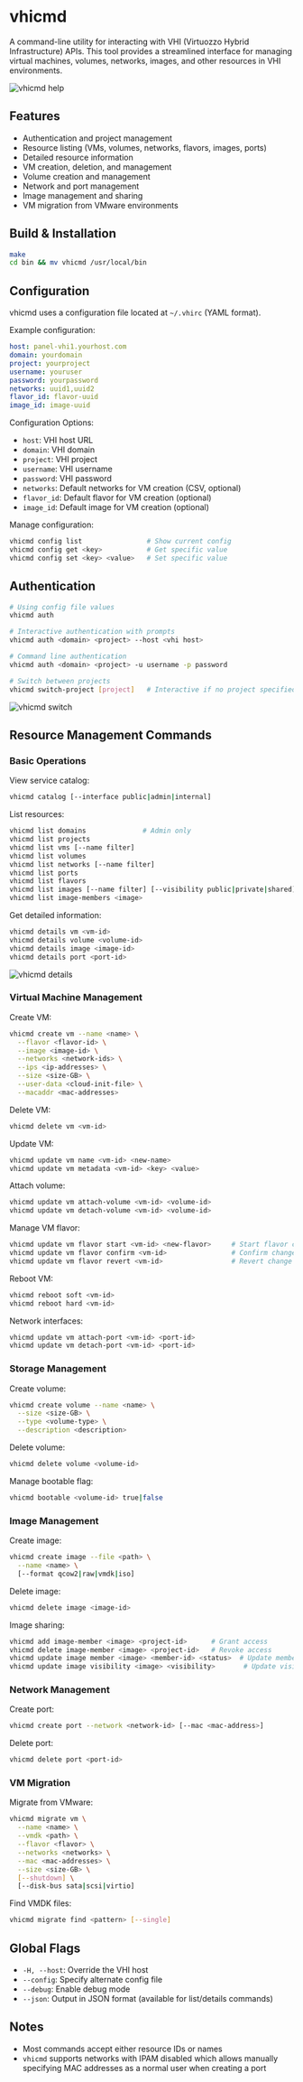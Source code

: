 # vhicmd

A command-line utility for interacting with VHI (Virtuozzo Hybrid Infrastructure) APIs. This tool provides a streamlined interface for managing virtual machines, volumes, networks, images, and other resources in VHI environments.

![vhicmd help](docs/vhicmd-help.png)

## Features

- Authentication and project management
- Resource listing (VMs, volumes, networks, flavors, images, ports)
- Detailed resource information
- VM creation, deletion, and management
- Volume creation and management
- Network and port management
- Image management and sharing
- VM migration from VMware environments

## Build & Installation

```bash
make
cd bin && mv vhicmd /usr/local/bin
```

## Configuration

vhicmd uses a configuration file located at `~/.vhirc` (YAML format).

Example configuration:
```yaml
host: panel-vhi1.yourhost.com
domain: yourdomain
project: yourproject
username: youruser
password: yourpassword
networks: uuid1,uuid2
flavor_id: flavor-uuid
image_id: image-uuid
```

Configuration Options:
- `host`: VHI host URL
- `domain`: VHI domain
- `project`: VHI project
- `username`: VHI username
- `password`: VHI password
- `networks`: Default networks for VM creation (CSV, optional)
- `flavor_id`: Default flavor for VM creation (optional)
- `image_id`: Default image for VM creation (optional)

Manage configuration:
```bash
vhicmd config list                # Show current config
vhicmd config get <key>           # Get specific value
vhicmd config set <key> <value>   # Set specific value
```

## Authentication

```bash
# Using config file values
vhicmd auth

# Interactive authentication with prompts
vhicmd auth <domain> <project> --host <vhi host>

# Command line authentication
vhicmd auth <domain> <project> -u username -p password

# Switch between projects
vhicmd switch-project [project]   # Interactive if no project specified
```
![vhicmd switch](docs/vhicmd-sw.png)

## Resource Management Commands

### Basic Operations

View service catalog:
```bash
vhicmd catalog [--interface public|admin|internal]
```

List resources:
```bash
vhicmd list domains              # Admin only
vhicmd list projects
vhicmd list vms [--name filter]
vhicmd list volumes
vhicmd list networks [--name filter]
vhicmd list ports
vhicmd list flavors
vhicmd list images [--name filter] [--visibility public|private|shared]
vhicmd list image-members <image>
```

Get detailed information:
```bash
vhicmd details vm <vm-id>
vhicmd details volume <volume-id>
vhicmd details image <image-id>
vhicmd details port <port-id>
```

![vhicmd details](docs/vhicmd-show-vm.png)

### Virtual Machine Management

Create VM:
```bash
vhicmd create vm --name <name> \
  --flavor <flavor-id> \
  --image <image-id> \
  --networks <network-ids> \
  --ips <ip-addresses> \
  --size <size-GB> \
  --user-data <cloud-init-file> \
  --macaddr <mac-addresses>
```

Delete VM:
```bash
vhicmd delete vm <vm-id>
```

Update VM:
```bash
vhicmd update vm name <vm-id> <new-name>
vhicmd update vm metadata <vm-id> <key> <value>
```

Attach volume:
```bash
vhicmd update vm attach-volume <vm-id> <volume-id>
vhicmd update vm detach-volume <vm-id> <volume-id>
```

Manage VM flavor:
```bash
vhicmd update vm flavor start <vm-id> <new-flavor>     # Start flavor change
vhicmd update vm flavor confirm <vm-id>                # Confirm change
vhicmd update vm flavor revert <vm-id>                 # Revert change
```

Reboot VM:
```bash
vhicmd reboot soft <vm-id>
vhicmd reboot hard <vm-id>
```

Network interfaces:
```bash
vhicmd update vm attach-port <vm-id> <port-id>
vhicmd update vm detach-port <vm-id> <port-id>
```

### Storage Management

Create volume:
```bash
vhicmd create volume --name <name> \
  --size <size-GB> \
  --type <volume-type> \
  --description <description>
```

Delete volume:
```bash
vhicmd delete volume <volume-id>
```

Manage bootable flag:
```bash
vhicmd bootable <volume-id> true|false
```

### Image Management

Create image:
```bash
vhicmd create image --file <path> \
  --name <name> \
  [--format qcow2|raw|vmdk|iso]
```

Delete image:
```bash
vhicmd delete image <image-id>
```

Image sharing:
```bash
vhicmd add image-member <image> <project-id>      # Grant access
vhicmd delete image-member <image> <project-id>   # Revoke access
vhicmd update image member <image> <member-id> <status>  # Update member status
vhicmd update image visibility <image> <visibility>       # Update visibility
```

### Network Management

Create port:
```bash
vhicmd create port --network <network-id> [--mac <mac-address>]
```

Delete port:
```bash
vhicmd delete port <port-id>
```

### VM Migration

Migrate from VMware:
```bash
vhicmd migrate vm \
  --name <name> \
  --vmdk <path> \
  --flavor <flavor> \
  --networks <networks> \
  --mac <mac-addresses> \
  --size <size-GB> \
  [--shutdown] \
  [--disk-bus sata|scsi|virtio]
```

Find VMDK files:
```bash
vhicmd migrate find <pattern> [--single]
```

## Global Flags

- `-H, --host`: Override the VHI host
- `--config`: Specify alternate config file
- `--debug`: Enable debug mode
- `--json`: Output in JSON format (available for list/details commands)

## Notes

- Most commands accept either resource IDs or names
- `vhicmd` supports networks with IPAM disabled which allows manually specifying MAC addresses as a normal user when creating a port

